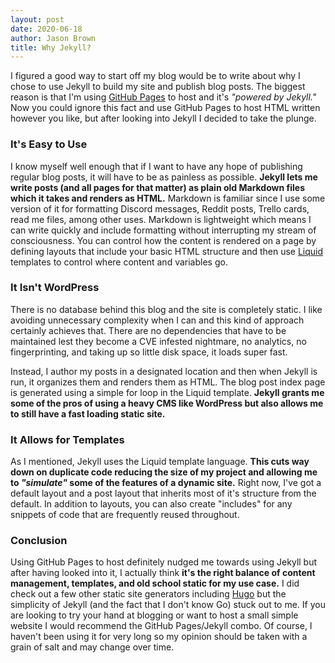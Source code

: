 ```yaml
---
layout: post
date: 2020-06-18
author: Jason Brown
title: Why Jekyll?
---
```

I figured a good way to start off my blog would be to write about why I chose to use Jekyll to build my site and publish blog posts. The biggest reason is that I'm using [GitHub Pages](https://pages.github.com) to host and it's *"powered by Jekyll."* Now you could ignore this fact and use GitHub Pages to host HTML written however you like, but after looking into Jekyll I decided to take the plunge.

### It's Easy to Use
I know myself well enough that if I want to have any hope of publishing regular blog posts, it will have to be as painless as possible. **Jekyll lets me write posts (and all pages for that matter) as plain old Markdown files which it takes and renders as HTML.** Markdown is familiar since I use some version of it for formatting Discord messages, Reddit posts, Trello cards, read me files, among other uses. Markdown is lightweight which means I can write quickly and include formatting without interrupting my stream of consciousness. You can control how the content is rendered on a page by defining layouts that include your basic HTML structure and then use [Liquid](https://github.com/Shopify/liquid/wiki) templates to control where content and variables go.

### It Isn't WordPress
There is no database behind this blog and the site is completely static. I like avoiding unnecessary complexity when I can and this kind of approach certainly achieves that. There are no dependencies that have to be maintained lest they become a CVE infested nightmare, no analytics, no fingerprinting, and taking up so little disk space, it loads super fast.

Instead, I author my posts in a designated location and then when Jekyll is run, it organizes them and renders them as HTML. The blog post index page is generated using a simple for loop in the Liquid template. **Jekyll grants me some of the pros of using a heavy CMS like WordPress but also allows me to still have a fast loading static site.**

### It Allows for Templates
As I mentioned, Jekyll uses the Liquid template language. **This cuts way down on duplicate code reducing the size of my project and allowing me to *"simulate"* some of the features of a dynamic site.** Right now, I've got a default layout and a post layout that inherits most of it's structure from the default. In addition to layouts, you can also create "includes" for any snippets of code that are frequently reused throughout.

### Conclusion
Using GitHub Pages to host definitely nudged me towards using Jekyll but after having looked into it, I actually think **it's the right balance of content management, templates, and old school static for my use case.** I did check out a few other static site generators including [Hugo](https://gohugo.io) but the simplicity of Jekyll (and the fact that I don't know Go) stuck out to me. If you are looking to try your hand at blogging or want to host a small simple website I would recommend the GitHub Pages/Jekyll combo. Of course, I haven't been using it for very long so my opinion should be taken with a grain of salt and may change over time.
